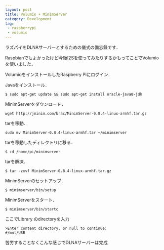 ```yaml
---
layout: post
title: Volumio + MinimServer
category: Development
tag:
 - raspberrypi
 - volumio
---
```


ラズパイをDLNAサーバーとするための儀式の備忘録です．

Raspbianでもよかったけど今後I2Sを使ってみたりするかもってことでVolumioを使いました．

VolumioをインストールしたRaspberry Piにログイン．

Javaをインストール．
```
$ sudo apt-get update && sudo apt-get install oracle-java8-jdk
```

MinimServerをダウンロード．
```
wget http://jminim.com/brac/MinimServer-0.8.4-linux-armhf.tar.gz
```

tarを移動．
```
sudo mv MinimServer-0.8.4-linux-armhf.tar ~/minimserver
```

tarを移動したディレクトリに移る．
```
$ cd /home/pi/minimserver
```

tarを解凍．
```
$ tar -zxvf MinimServer-0.8.4-linux-armhf.tar.gz
```

MinimServerのセットアップ．
```
$ minimserver/bin/setup
```

MinimServerをスタート．
```
$ minimserver/bin/startc
```

ここでLibrary のdirectoryを入力
```
>Enter content directory, or null to continue:
#/mnt/USB
```

苦労することなくこんな感じでDLNAサーバーは完成

